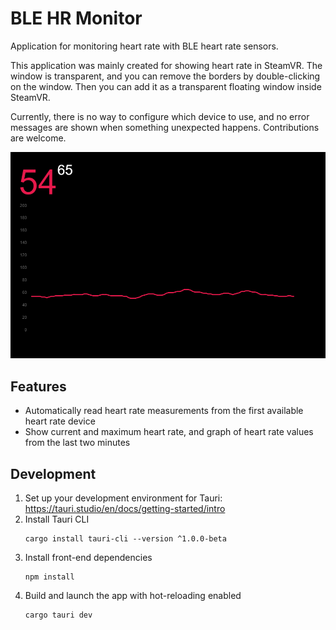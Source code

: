 # BLE HR Monitor

Application for monitoring heart rate with BLE heart rate sensors.

This application was mainly created for showing heart rate in SteamVR.
The window is transparent, and you can remove the borders by double-clicking on the window.
Then you can add it as a transparent floating window inside SteamVR.

Currently, there is no way to configure which device to use, and no error messages
are shown when something unexpected happens. Contributions are welcome.

![Screenshot](./media/screenshot.png)

## Features

* Automatically read heart rate measurements from the first available heart rate device
* Show current and maximum heart rate, and graph of heart rate values from the last two minutes

## Development

1. Set up your development environment for Tauri: https://tauri.studio/en/docs/getting-started/intro
2. Install Tauri CLI
   ```
   cargo install tauri-cli --version ^1.0.0-beta
   ```
3. Install front-end dependencies
   ```
   npm install
   ```
4. Build and launch the app with hot-reloading enabled 
   ```
   cargo tauri dev
   ```